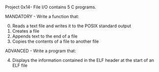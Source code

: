 Project 0x14- File I/O contains 5 C programs.

MANDATORY - Write a function that:

0. Reads a text file and writes it to the POSIX standard output
1. Creates a file
2. Appends text to the end of a file
3. Copies the contents of a file to another file


ADVANCED - Write a program that:

4. Displays the information contained in the ELF header at the start of an ELF file
